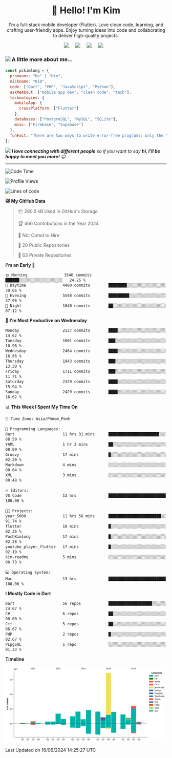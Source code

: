<h1 align="center">👋 Hello! I'm Kim</h1>

<p align="center">
   I'm a full-stack mobile developer (Flutter). Love clean code, learning, and crafting user-friendly apps. Enjoy turning ideas into code and collaborating to deliver high-quality projects.
</p>

<p align="center">
  <a href="mailto:pochkimlong88@gmail.com"><img src="https://img.shields.io/badge/gmail-%23D14836.svg?&style=for-the-badge&logo=gmail&logoColor=white" /></a>&nbsp;&nbsp;&nbsp;&nbsp;
  <a href="https://t.me/pochkimlong/"><img src="https://img.shields.io/badge/telegram-%230077B5.svg?&style=for-the-badge&logo=telegram&logoColor=white" /></a>&nbsp;&nbsp;&nbsp;&nbsp;
  <a href="https://www.youtube.com/@PochKimlong/"><img src="https://img.shields.io/badge/youtube-%23dc2743.svg?&style=for-the-badge&logo=youtube&logoColor=white" /></a>&nbsp;&nbsp;&nbsp;&nbsp;
  <a href="https://www.tiktok.com/@pckimlong/"><img src="https://img.shields.io/badge/tiktok-%23000000.svg?&style=for-the-badge&logo=tiktok&logoColor=white" /></a>&nbsp;&nbsp;&nbsp;&nbsp;
</p>

### <img src="https://media.giphy.com/media/VgCDAzcKvsR6OM0uWg/giphy.gif" width="50"> A little more about me...  

```javascript
const pckimlong = {
  pronouns: "He" | "Him",
  nickname: "Kim",
  code: ["Dart", "PHP", "JavaScript", "Python"],
  askMeAbout: ["mobile app dev", "clean code", "tech"],
  technologies: {
    mobileApp: {
      crossPlatform: ["Flutter"]
    },
    databases: ["PostgreSQL", "MySQL", "SQLite"],
    misc: ["Firebase", "Supabase"]
  },
  funFact: "There are two ways to write error-free programs; only the third one works."
};
```

<img src="https://media.giphy.com/media/LnQjpWaON8nhr21vNW/giphy.gif" width="60"> <em><b>I love connecting with different people</b> so if you want to say <b>hi, I'll be happy to meet you more!</b> 😊</em>

---

<!--START_SECTION:waka-->
![Code Time](http://img.shields.io/badge/Code%20Time-17%20hrs%2052%20mins-blue)

![Profile Views](http://img.shields.io/badge/Profile%20Views-103-blue)

![Lines of code](https://img.shields.io/badge/From%20Hello%20World%20I%27ve%20Written-26.1%20million%20lines%20of%20code-blue)

**🐱 My GitHub Data** 

> 📦 280.5 kB Used in GitHub's Storage 
 > 
> 🏆 466 Contributions in the Year 2024
 > 
> 🚫 Not Opted to Hire
 > 
> 📜 20 Public Repositories 
 > 
> 🔑 63 Private Repositories 
 > 
**I'm an Early 🐤** 

```text
🌞 Morning                3546 commits        ██████░░░░░░░░░░░░░░░░░░░   24.26 % 
🌆 Daytime                4480 commits        ████████░░░░░░░░░░░░░░░░░   30.66 % 
🌃 Evening                5548 commits        █████████░░░░░░░░░░░░░░░░   37.96 % 
🌙 Night                  1040 commits        ██░░░░░░░░░░░░░░░░░░░░░░░   07.12 % 
```
📅 **I'm Most Productive on Wednesday** 

```text
Monday                   2137 commits        ████░░░░░░░░░░░░░░░░░░░░░   14.62 % 
Tuesday                  1601 commits        ███░░░░░░░░░░░░░░░░░░░░░░   10.96 % 
Wednesday                2464 commits        ████░░░░░░░░░░░░░░░░░░░░░   16.86 % 
Thursday                 1943 commits        ███░░░░░░░░░░░░░░░░░░░░░░   13.30 % 
Friday                   1711 commits        ███░░░░░░░░░░░░░░░░░░░░░░   11.71 % 
Saturday                 2329 commits        ████░░░░░░░░░░░░░░░░░░░░░   15.94 % 
Sunday                   2429 commits        ████░░░░░░░░░░░░░░░░░░░░░   16.62 % 
```


📊 **This Week I Spent My Time On** 

```text
🕑︎ Time Zone: Asia/Phnom_Penh

💬 Programming Languages: 
Dart                     11 hrs 31 mins      ██████████████████████░░░   88.59 % 
YAML                     1 hr 3 mins         ██░░░░░░░░░░░░░░░░░░░░░░░   08.09 % 
Groovy                   17 mins             █░░░░░░░░░░░░░░░░░░░░░░░░   02.20 % 
Markdown                 4 mins              ░░░░░░░░░░░░░░░░░░░░░░░░░   00.64 % 
XML                      3 mins              ░░░░░░░░░░░░░░░░░░░░░░░░░   00.48 % 

🔥 Editors: 
VS Code                  13 hrs              █████████████████████████   100.00 % 

🐱‍💻 Projects: 
year_5000                11 hrs 56 mins      ███████████████████████░░   91.74 % 
flutter                  18 mins             █░░░░░░░░░░░░░░░░░░░░░░░░   02.36 % 
PochKimlong              17 mins             █░░░░░░░░░░░░░░░░░░░░░░░░   02.28 % 
youtube_player_flutter   17 mins             █░░░░░░░░░░░░░░░░░░░░░░░░   02.19 % 
kim-readme               5 mins              ░░░░░░░░░░░░░░░░░░░░░░░░░   00.73 % 

💻 Operating System: 
Mac                      13 hrs              █████████████████████████   100.00 % 
```

**I Mostly Code in Dart** 

```text
Dart                     56 repos            ███████████████████░░░░░░   74.67 % 
C#                       6 repos             ██░░░░░░░░░░░░░░░░░░░░░░░   08.00 % 
C++                      5 repos             ██░░░░░░░░░░░░░░░░░░░░░░░   06.67 % 
PHP                      2 repos             █░░░░░░░░░░░░░░░░░░░░░░░░   02.67 % 
PLpgSQL                  1 repo              ░░░░░░░░░░░░░░░░░░░░░░░░░   01.33 % 
```



**Timeline**

![Lines of Code chart](https://raw.githubusercontent.com/pckimlong/pckimlong/main/assets/bar_graph.png)


 Last Updated on 16/06/2024 14:25:27 UTC
<!--END_SECTION:waka-->

<!---
PochKimlong/PochKimlong is a ✨ special ✨ repository because its `README.md` (this file) appears on your GitHub profile.
You can click the Preview link to take a look at your changes.
--->
